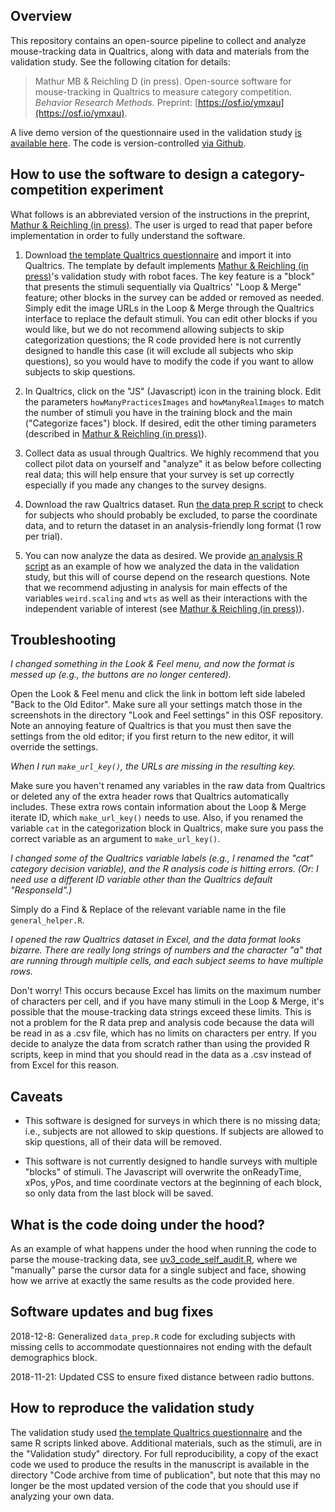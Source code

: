 
## Overview

This repository contains an open-source pipeline to collect and analyze mouse-tracking data in Qualtrics, along with data and materials from the validation study. See the following citation for details:

> Mathur MB & Reichling D (in press). Open-source software for mouse-tracking in Qualtrics to measure category competition. *Behavior Research Methods.* Preprint: [https://osf.io/ymxau](https://osf.io/ymxau).

A live demo version of the questionnaire used in the validation study [is available here](https://stanforduniversity.qualtrics.com/jfe/form/SV_6WsoglnHLBUA2YB). The code is version-controlled [via Github](https://github.com/mayamathur/qualtrics_mousetracker). 


## How to use the software to design a category-competition experiment

What follows is an abbreviated version of the instructions in the preprint, [Mathur & Reichling (in press)](https://osf.io/ymxau). The user is urged to read that paper before implementation in order to fully understand the software. 

1. Download [the template Qualtrics questionnaire](https://osf.io/jm4kc/) and import it into Qualtrics. The template by default implements [Mathur & Reichling (in press)](https://osf.io/ymxau)'s validation study with robot faces. The key feature is a "block" that presents the stimuli sequentially via Qualtrics' "Loop & Merge" feature; other blocks in the survey can be added or removed as needed. Simply edit the image URLs in the Loop & Merge through the Qualtrics interface to replace the default stimuli. You can edit other blocks if you would like, but we do not recommend allowing subjects to skip categorization questions; the R code provided here is not currently designed to handle this case (it will exclude all subjects who skip questions), so you would have to modify the code if you want to allow subjects to skip questions.

2. In Qualtrics, click on the "JS" (Javascript) icon in the training block. Edit the parameters `howManyPracticesImages` and `howManyRealImages` to match the number of stimuli you have in the training block and the main ("Categorize faces") block. If desired, edit the other timing parameters (described in [Mathur & Reichling (in press)](https://osf.io/ymxau)).

3. Collect data as usual through Qualtrics. We highly recommend that you collect pilot data on yourself and "analyze" it as below before collecting real data; this will help ensure that your survey is set up correctly especially if you made any changes to the survey designs. 

4. Download the raw Qualtrics dataset. Run [the data prep R script](https://osf.io/xb8cq/) to check for subjects who should probably be excluded, to parse the coordinate data, and to return the dataset in an analysis-friendly long format (1 row per trial). 

5. You can now analyze the data as desired. We provide [an analysis R script](https://osf.io/pbe4r/) as an example of how we analyzed the data in the validation study, but this will of course depend on the research questions. Note that we recommend adjusting in analysis for main effects of the variables `weird.scaling` and `wts` as well as their interactions with the independent variable of interest (see [Mathur & Reichling (in press)](https://osf.io/ymxau)).


## Troubleshooting

*I changed something in the Look & Feel menu, and now the format is messed up (e.g., the buttons are no longer centered).*

Open the Look & Feel menu and click the link in bottom left side labeled "Back to the Old Editor". Make sure all your settings match those in the screenshots in the directory "Look and Feel settings" in this OSF repository. Note an annoying feature of Qualtrics is that you must then save the settings from the old editor; if you first return to the new editor, it will override the settings.

*When I run `make_url_key()`, the URLs are missing in the resulting key.*

Make sure you haven't renamed any variables in the raw data from Qualtrics or deleted any of the extra header rows that Qualtrics automatically includes. These extra rows contain information about the Loop & Merge iterate ID, which `make_url_key()` needs to use. Also, if you renamed the variable `cat` in the categorization block in Qualtrics, make sure you pass the correct variable as an argument to `make_url_key()`.

*I changed some of the Qualtrics variable labels (e.g., I renamed the "cat" category decision variable), and the R analysis code is hitting errors. (Or: I need use a different ID variable other than the Qualtrics default "ResponseId".)*

Simply do a Find & Replace of the relevant variable name in the file `general_helper.R`.

*I opened the raw Qualtrics dataset in Excel, and the data format looks bizarre. There are really long strings of numbers and the character "a" that are running through multiple cells, and each subject seems to have multiple rows.*

Don't worry! This occurs because Excel has limits on the maximum number of characters per cell, and if you have many stimuli in the Loop & Merge, it's possible that the mouse-tracking data strings exceed these limits. This is not a problem for the R data prep and analysis code because the data will be read in as a .csv file, which has no limits on characters per entry. If you decide to analyze the data from scratch rather than using the provided R scripts, keep in mind that you should read in the data as a .csv instead of from Excel for this reason. 

## Caveats

* This software is designed for surveys in which there is no missing data; i.e., subjects are not allowed to skip questions. If subjects are allowed to skip questions, all of their data will be removed. 

* This software is not currently designed to handle surveys with multiple "blocks" of stimuli. The Javascript will overwrite the onReadyTime, xPos, yPos, and time coordinate vectors at the beginning of each block, so only data from the last block will be saved.  

## What is the code doing under the hood?

As an example of what happens under the hood when running the code to parse the mouse-tracking data, see [uv3_code_self_audit.R](https://osf.io/9574n/), where we "manually" parse the cursor data for a single subject and face, showing how we arrive at exactly the same results as the code provided here. 


## Software updates and bug fixes

2018-12-8: Generalized `data_prep.R` code for excluding subjects with missing cells to accommodate questionnaires not ending with the default demographics block. 

2018-11-21: Updated CSS to ensure fixed distance between radio buttons. 

## How to reproduce the validation study

The validation study used [the template Qualtrics questionnaire](https://osf.io/jm4kc/) and the same R scripts linked above. Additional materials, such as the stimuli, are in the "Validation study" directory. For full reproducibility, a copy of the exact code we used to produce the results in the manuscript is available in the directory "Code archive from time of publication", but note that this may no longer be the most updated version of the code that you should use if analyzing your own data.  




